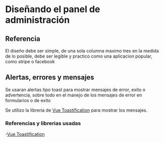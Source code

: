 # Diseñando el panel de administración

## Referencia
El diseño debe ser simple, de una sola columna maximo tres en la medida de lo posible, debe ser legible y practico como una aplicacion
popular, como stripe o facebook

## Alertas, errores y mensajes
Se usaran alertas tipo toast para mostrar mensajes de error, exito o advertencia,
sobre todo en el manejo de los mensajes de error en formularios o de exito

Se utilizo la libreria de [Vue Toastification](https://github.com/Maronato/vue-toastification) para mostrar los mensajes.


### Referencias y librerias usadas
-[Vue Toastification](https://github.com/Maronato/vue-toastification)